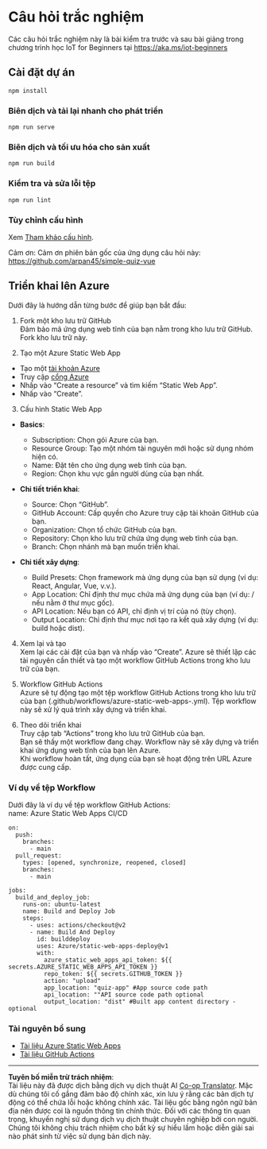 <!--
CO_OP_TRANSLATOR_METADATA:
{
  "original_hash": "2a459ea9177fb0508ca96068ae1009d2",
  "translation_date": "2025-08-28T00:53:38+00:00",
  "source_file": "quiz-app/README.md",
  "language_code": "vi"
}
-->
# Câu hỏi trắc nghiệm

Các câu hỏi trắc nghiệm này là bài kiểm tra trước và sau bài giảng trong chương trình học IoT for Beginners tại https://aka.ms/iot-beginners

## Cài đặt dự án

```
npm install
```

### Biên dịch và tải lại nhanh cho phát triển

```
npm run serve
```

### Biên dịch và tối ưu hóa cho sản xuất

```
npm run build
```

### Kiểm tra và sửa lỗi tệp

```
npm run lint
```

### Tùy chỉnh cấu hình

Xem [Tham khảo cấu hình](https://cli.vuejs.org/config/).

Cảm ơn: Cảm ơn phiên bản gốc của ứng dụng câu hỏi này: https://github.com/arpan45/simple-quiz-vue

## Triển khai lên Azure

Dưới đây là hướng dẫn từng bước để giúp bạn bắt đầu:

1. Fork một kho lưu trữ GitHub  
Đảm bảo mã ứng dụng web tĩnh của bạn nằm trong kho lưu trữ GitHub. Fork kho lưu trữ này.

2. Tạo một Azure Static Web App  
- Tạo một [tài khoản Azure](http://azure.microsoft.com)  
- Truy cập [cổng Azure](https://portal.azure.com)  
- Nhấp vào “Create a resource” và tìm kiếm “Static Web App”.  
- Nhấp vào “Create”.

3. Cấu hình Static Web App  
- **Basics**:  
  - Subscription: Chọn gói Azure của bạn.  
  - Resource Group: Tạo một nhóm tài nguyên mới hoặc sử dụng nhóm hiện có.  
  - Name: Đặt tên cho ứng dụng web tĩnh của bạn.  
  - Region: Chọn khu vực gần người dùng của bạn nhất.

- **Chi tiết triển khai**:  
  - Source: Chọn “GitHub”.  
  - GitHub Account: Cấp quyền cho Azure truy cập tài khoản GitHub của bạn.  
  - Organization: Chọn tổ chức GitHub của bạn.  
  - Repository: Chọn kho lưu trữ chứa ứng dụng web tĩnh của bạn.  
  - Branch: Chọn nhánh mà bạn muốn triển khai.

- **Chi tiết xây dựng**:  
  - Build Presets: Chọn framework mà ứng dụng của bạn sử dụng (ví dụ: React, Angular, Vue, v.v.).  
  - App Location: Chỉ định thư mục chứa mã ứng dụng của bạn (ví dụ: / nếu nằm ở thư mục gốc).  
  - API Location: Nếu bạn có API, chỉ định vị trí của nó (tùy chọn).  
  - Output Location: Chỉ định thư mục nơi tạo ra kết quả xây dựng (ví dụ: build hoặc dist).

4. Xem lại và tạo  
Xem lại các cài đặt của bạn và nhấp vào “Create”. Azure sẽ thiết lập các tài nguyên cần thiết và tạo một workflow GitHub Actions trong kho lưu trữ của bạn.

5. Workflow GitHub Actions  
Azure sẽ tự động tạo một tệp workflow GitHub Actions trong kho lưu trữ của bạn (.github/workflows/azure-static-web-apps-<name>.yml). Tệp workflow này sẽ xử lý quá trình xây dựng và triển khai.

6. Theo dõi triển khai  
Truy cập tab “Actions” trong kho lưu trữ GitHub của bạn.  
Bạn sẽ thấy một workflow đang chạy. Workflow này sẽ xây dựng và triển khai ứng dụng web tĩnh của bạn lên Azure.  
Khi workflow hoàn tất, ứng dụng của bạn sẽ hoạt động trên URL Azure được cung cấp.

### Ví dụ về tệp Workflow

Dưới đây là ví dụ về tệp workflow GitHub Actions:  
name: Azure Static Web Apps CI/CD  
```
on:
  push:
    branches:
      - main
  pull_request:
    types: [opened, synchronize, reopened, closed]
    branches:
      - main

jobs:
  build_and_deploy_job:
    runs-on: ubuntu-latest
    name: Build and Deploy Job
    steps:
      - uses: actions/checkout@v2
      - name: Build And Deploy
        id: builddeploy
        uses: Azure/static-web-apps-deploy@v1
        with:
          azure_static_web_apps_api_token: ${{ secrets.AZURE_STATIC_WEB_APPS_API_TOKEN }}
          repo_token: ${{ secrets.GITHUB_TOKEN }}
          action: "upload"
          app_location: "quiz-app" #App source code path
          api_location: ""API source code path optional
          output_location: "dist" #Built app content directory - optional
```

### Tài nguyên bổ sung
- [Tài liệu Azure Static Web Apps](https://learn.microsoft.com/azure/static-web-apps/getting-started)  
- [Tài liệu GitHub Actions](https://docs.github.com/actions/use-cases-and-examples/deploying/deploying-to-azure-static-web-app)  

---

**Tuyên bố miễn trừ trách nhiệm**:  
Tài liệu này đã được dịch bằng dịch vụ dịch thuật AI [Co-op Translator](https://github.com/Azure/co-op-translator). Mặc dù chúng tôi cố gắng đảm bảo độ chính xác, xin lưu ý rằng các bản dịch tự động có thể chứa lỗi hoặc không chính xác. Tài liệu gốc bằng ngôn ngữ bản địa nên được coi là nguồn thông tin chính thức. Đối với các thông tin quan trọng, khuyến nghị sử dụng dịch vụ dịch thuật chuyên nghiệp bởi con người. Chúng tôi không chịu trách nhiệm cho bất kỳ sự hiểu lầm hoặc diễn giải sai nào phát sinh từ việc sử dụng bản dịch này.